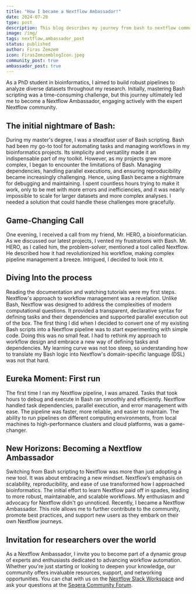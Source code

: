```yaml
---
title: "How I became a Nextflow Ambassador!"
date: 2024-07-20
type: post
description: This blog describes my journey from bash to nextflow community.
image: /img/
tags: nextflow,ambassador_post
status: published
author: Firas Zemzem
icon: FirasZemzemblogIcon.jpeg
community_post: true
ambassador_post: true
---
```


As a PhD student in bioinformatics, I aimed to build robust pipelines to analyze diverse datasets throughout my research. Initially, mastering Bash scripting was a time-consuming challenge, but this journey ultimately led me to become a Nextflow Ambassador, engaging actively with the expert Nextflow community.

<!-- end-archive-description -->

## The initial nightmare of Bash:

During my master's degree, I was a steadfast user of Bash scripting. Bash had been my go-to tool for automating tasks and managing workflows in my bioinformatics projects. Its simplicity and versatility made it an indispensable part of my toolkit. However, as my projects grew more complex, I began to encounter the limitations of Bash. Managing dependencies, handling parallel executions, and ensuring reproducibility became increasingly challenging. Hence, using Bash became a nightmare for debugging and maintaining. I spent countless hours trying to make it work, only to be met with more errors and inefficiencies, and it was nearly impossible to scale for larger datasets and more complex analyses. I needed a solution that could handle these challenges more gracefully.

## Game-Changing Call

One evening, I received a call from my friend, Mr. HERO, a bioinformatician. As we discussed our latest projects, I vented my frustrations with Bash. Mr. HERO, as I called him, the problem-solver, mentioned a tool called Nextflow. He described how it had revolutionized his workflow, making complex pipeline management a breeze. Intrigued, I decided to look into it.

## Diving Into the process

Reading the documentation and watching tutorials were my first steps. Nextflow's approach to workflow management was a revelation. Unlike Bash, Nextflow was designed to address the complexities of modern computational questions. It provided a transparent, declarative syntax for defining tasks and their dependencies and supported parallel execution out of the box. The first thing I did when I decided to convert one of my existing Bash scripts into a Nextflow pipeline was to start experimenting with simple code. Doing this was no small feat. I had to rethink my approach to workflow design and embrace a new way of defining tasks and dependencies. My learning curve was not too steep, so understanding how to translate my Bash logic into Nextflow's domain-specific language (DSL) was not that hard.

## Eureka Moment: First run

The first time I ran my Nextflow pipeline, I was amazed. Tasks that took hours to debug and execute in Bash ran smoothly and efficiently. Nextflow handled task dependencies, parallel execution, and error management with ease. The pipeline was faster, more reliable, and easier to maintain. The ability to run pipelines on different computing environments, from local machines to high-performance clusters and cloud platforms, was a game-changer.

## New Horizons: Becoming a Nextflow Ambassador

Switching from Bash scripting to Nextflow was more than just adopting a new tool. It was about embracing a new mindset. Nextflow’s emphasis on scalability, reproducibility, and ease of use transformed how I approached bioinformatics. The initial effort to learn Nextflow paid off in spades, leading to more robust, maintainable, and scalable workflows. My enthusiasm and advocacy for Nextflow didn't go unnoticed. Recently, I became a Nextflow Ambassador. This role allows me to further contribute to the community, promote best practices, and support new users as they embark on their own Nextflow journeys.

## Invitation for researchers over the world

As a Nextflow Ambassador, I invite you to become part of a dynamic group of experts and enthusiasts dedicated to advancing workflow automation. Whether you're just starting or looking to deepen your knowledge, our community offers invaluable resources, support, and networking opportunities. You can chat with us on the [Nextflow Slack Workspace](https://join.slack.com/t/nextflow/shared_invite/zt-2mtjkpncj-AUXZ9v7Q1MOvVGecWAeCoA) and ask your questions at the [Seqera Community Forum](https://community.seqera.io).
